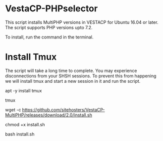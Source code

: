 # VestaCP-PHPselector

This script installs MultiPHP versions in VESTACP for Ubuntu 16.04 or later. The script supports PHP versions upto 7.2.

To install, run the command in the terminal.

# Install Tmux
The script will take a long time to complete. You may experience disconnections from your SHSH sessions. To prevent this from happening we will install tmux and start a new session in it and run the script.

apt -y install tmux

tmux

wget -c https://github.com/sitehosters/VestaCP-MultiPHP/releases/download/2.0/install.sh

chmod +x install.sh

bash install.sh
